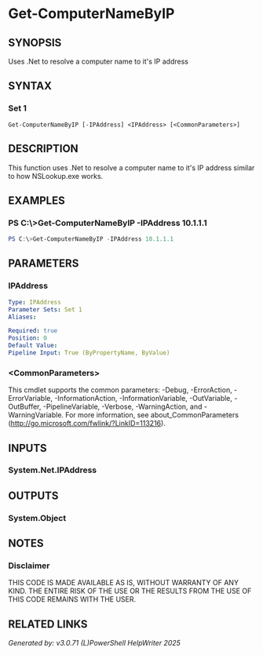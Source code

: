 ﻿# Get-ComputerNameByIP

## SYNOPSIS
Uses .Net to resolve a computer name to it's IP address

## SYNTAX

### Set 1
```
Get-ComputerNameByIP [-IPAddress] <IPAddress> [<CommonParameters>]
```

## DESCRIPTION
This function uses .Net to resolve a computer name to it's IP address similar to how NSLookup.exe works.

## EXAMPLES

### PS C:\\\>Get-ComputerNameByIP -IPAddress 10.1.1.1

```powershell
PS C:\>Get-ComputerNameByIP -IPAddress 10.1.1.1
```

## PARAMETERS

### IPAddress


```yaml
Type: IPAddress
Parameter Sets: Set 1
Aliases: 

Required: true
Position: 0
Default Value: 
Pipeline Input: True (ByPropertyName, ByValue)
```

### \<CommonParameters\>
This cmdlet supports the common parameters: -Debug, -ErrorAction, -ErrorVariable, -InformationAction, -InformationVariable, -OutVariable, -OutBuffer, -PipelineVariable, -Verbose, -WarningAction, and -WarningVariable. For more information, see about_CommonParameters (http://go.microsoft.com/fwlink/?LinkID=113216).

## INPUTS

### System.Net.IPAddress


## OUTPUTS

### System.Object


## NOTES

### Disclaimer
THIS CODE IS MADE AVAILABLE AS IS, WITHOUT WARRANTY OF ANY KIND. THE ENTIRE RISK OF THE USE OR THE RESULTS FROM THE USE OF THIS CODE REMAINS WITH THE USER.

## RELATED LINKS


*Generated by: v3.0.71 (L)PowerShell HelpWriter 2025*
